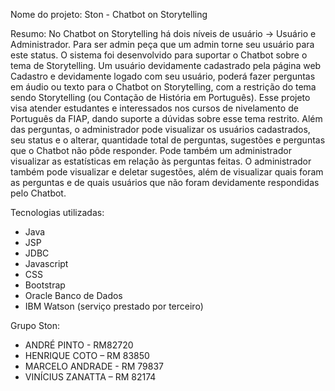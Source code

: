 Nome do projeto: Ston - Chatbot on Storytelling

Resumo: No Chatbot on Storytelling há dois níveis de usuário -> Usuário e Administrador. Para ser admin peça que um admin torne seu usuário para este status. O sistema foi desenvolvido para suportar o Chatbot sobre o tema de Storytelling. Um usuário devidamente cadastrado pela página web Cadastro e devidamente logado com seu usuário, poderá fazer perguntas em áudio ou texto para o Chatbot on Storytelling, com a restrição do tema sendo Storytelling (ou Contação de História em Português). Esse projeto visa atender estudantes e interessados nos cursos de nivelamento de Português da FIAP, dando suporte a dúvidas sobre esse tema restrito. Além das perguntas, o administrador pode visualizar os usuários cadastrados, seu status e o alterar, quantidade total de perguntas, sugestões e perguntas que o Chatbot não pôde responder. Pode também um administrador visualizar as estatísticas em relação às perguntas feitas. O administrador também pode visualizar e deletar sugestões, além de visualizar quais foram as perguntas e de quais usuários que não foram devidamente respondidas pelo Chatbot.

Tecnologias utilizadas:

- Java
- JSP
- JDBC
- Javascript
- CSS
- Bootstrap
- Oracle Banco de Dados
- IBM Watson (serviço prestado por terceiro)

Grupo Ston:

- ANDRÉ PINTO - RM82720
- HENRIQUE COTO – RM 83850
- MARCELO ANDRADE - RM 79837
- VINÍCIUS ZANATTA – RM 82174

